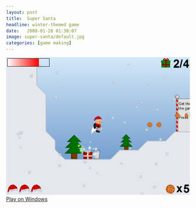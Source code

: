 ```yaml
---
layout: post
title:  Super Santa
headline: winter-themed game
date:   2008-01-28 01:38:07
image: super-santa/default.jpg
categories: [game making]
---
```


<img src="/images/super-santa/gameplay.jpg" alt="Super Santa - Gameplay" />

<a class="button" href="https://www.dropbox.com/s/kuq4l4g7i6jdf7w/Super%20Santa.zip?dl=0">
  Play on Windows
</a>

